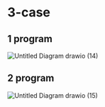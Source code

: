 # 3-case
## 1 program
![Untitled Diagram drawio (14)](https://user-images.githubusercontent.com/91655905/143268129-ecd72d68-0829-4e68-b395-985b0f881f29.png)
## 2 program
![Untitled Diagram drawio (15)](https://user-images.githubusercontent.com/91655905/143269717-2daba502-a51e-4243-b5b8-666d5b426185.png)
